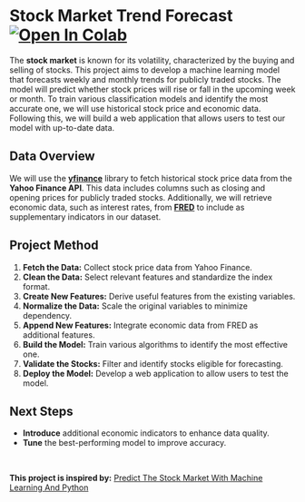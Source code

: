 # Stock Market Trend Forecast &nbsp; [![Open In Colab](https://colab.research.google.com/assets/colab-badge.svg)](https://colab.research.google.com/github/ianjure/stock-market-trend-forecast/blob/main/Stock_Market_Trend_Forecast_Notebook.ipynb)
The **stock market** is known for its volatility, characterized by the buying and selling of stocks. This project aims to develop a machine learning model that forecasts weekly and monthly trends for publicly traded stocks. The model will predict whether stock prices will rise or fall in the upcoming week or month. To train various classification models and identify the most accurate one, we will use historical stock price and economic data. Following this, we will build a web application that allows users to test our model with up-to-date data.

## Data Overview
We will use the **[yfinance](https://pypi.org/project/yfinance/)** library to fetch historical stock price data from the **Yahoo Finance API**. This data includes columns such as closing and opening prices for publicly traded stocks. Additionally, we will retrieve economic data, such as interest rates, from **[FRED](https://fred.stlouisfed.org/docs/api/fred/#API)** to include as supplementary indicators in our dataset.

## Project Method
1. **Fetch the Data:** Collect stock price data from Yahoo Finance.
2. **Clean the Data:** Select relevant features and standardize the index format.
3. **Create New Features:** Derive useful features from the existing variables.
4. **Normalize the Data:** Scale the original variables to minimize dependency.
5. **Append New Features:** Integrate economic data from FRED as additional features.
6. **Build the Model:** Train various algorithms to identify the most effective one.
7. **Validate the Stocks:** Filter and identify stocks eligible for forecasting.
8. **Deploy the Model:** Develop a web application to allow users to test the model.

## Next Steps
* **Introduce** additional economic indicators to enhance data quality.
* **Tune** the best-performing model to improve accuracy.

<br>

**This project is inspired by:** [Predict The Stock Market With Machine Learning And Python](https://www.youtube.com/watch?v=1O_BenficgE)
